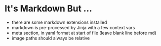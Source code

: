 
# It's Markdown But ...

- there are some markdown extensions installed
- markdown is pre-processed by Jinja with a few context vars
- meta section, in yaml format at start of file (leave blank line before md)
- image paths should always be relative
